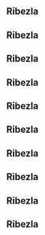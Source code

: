 ## Ribezla
## Ribezla
## Ribezla
## Ribezla
## Ribezla
## Ribezla
## Ribezla
## Ribezla
## Ribezla
## Ribezla
